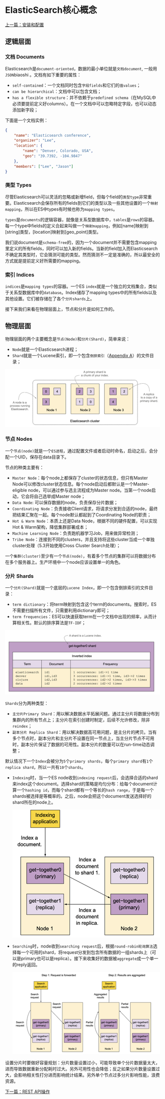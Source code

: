 # ElasticSearch核心概念

[上一篇：安装和配置](/notes/install_es.md)

## 逻辑层面

### 文档 Documents
Elasticsearch是`document-oriented`，数据的最小单位就是`文档document`, 一般用`JSON`biaoshi 。文档有如下重要的属性：
- `self-contained`：一个文档同时包含`字段fields`和它们的`值values`； 
- `can be hierarchical`：文档中可以包含文档；
- `has a flexible structure`：并不依赖于`predefined schema`（在MySQL中必须要提前定义好columns）。在一个文档中可以忽略特定字段，也可以动态添加新字段；

下面是一个文档实例：
```json
{
    "name": "Elasticsearch conference",
    "organizer": "Lee",
    "location": {
        "name": "Denver, Colorado, USA",
        "geo": "39.7392, -104.9847"
    },
    "members": ["Lee", "Jason"]
}
```

### 类型 Types

尽管Elasticsearch可以灵活的忽略或新增field，但每个field的`类型type`非常重要。Elasticsearch会保存所有的fields到它们的类型以及一些其他设置的一个`映射mapping`，所以在ES中types有时候也称为`mapping types`。

`types`是`documents`的逻辑容器，就像是关系型数据库中，`tables`是`rows`的容器。每一个type中fields的定义合起来叫做一个`映射mapping`，例如[name]映射到[string]类型，[location]映射到[geo_point]类型。

我们说document是`schema-free`的，因为一个document并不需要包含mapping里定义的所有fields，同时可以加入新的fields。当新的field加入而Elasticsearch不确定其类型时，它会猜测可能的类型。然而猜测不一定是准确的，所以最安全的方式就是提前定义好所需要的mapping。

### 索引 Indices
`indices`是`mapping types`的容器。一个ES `index`就是一个独立的文档集合，类似于关系型数据库中的`database`。Index储存了mapping types中的所有fields以及其他设置。它们被存储在了各个`分片shards`上。

接下来我们来看在物理层面上，节点和分片是如何工作的。

## 物理层面

物理层面的两个主要概念是`节点(Node)`和`分片(Shard)`，简单来说：
- `Node`就是一个Elasticsearch进程；
- `Shard`就是一个Lucene索引，即一个包含`倒排索引`（[Appendix A](/notes/appendix_a.md)）的文件目录；

![physical](/figures/nodes-shards.png)

### 节点 Nodes
一个`节点(node)`就是一个`ES进程`，通过配置文件或者启动时命名，启动之后，会分配一个UID，保存在data目录下。

节点的种类主要有：
- `Master Node`：每个node上都保存了cluster的状态信息，但只有Master Node可以修改cluster状态信息。每个node启动后都默认是一个Master-eligible node，可以通过参与选主流程成为Master node。当第一个node启动，它会将自己选举成Master node；
- `Data Node`: 可以保存数据的node，负责保存分片数据；
- `Coordinating Node`：负责接收Client请求，将请求分发到合适的node，最终把结果汇聚在一起。每个node默认都起到了Coordinating Node的职责；
- `Hot & Warm Node`：本质上还是Data Node，根据不同的硬件配置，可以实现Hot & Warm架构，降低集群部署成本；
- `Machine Learning Node`：负责跑机器学习Job，用来做异常检测；
- `Tribe Node`：连接到不同的clusters，并且支持将这些cluster当成一个单独cluster处理（5.3开始使用Cross Cluster Search处理）；

一个`集群(cluster)`至少有一个`节点(node)`，有着多个节点的集群可以将数据分布在多个服务器上。生产环境中一个node应该设置单一的角色。

### 分片 Shards
一个`分片(Shard)`就是一个底层的`Lucene Index`，即一个包含倒排索引的文件目录：
- `term dictionary`：将term映射到包含这个term的documents。搜索时，ES不需要扫描所有文件，只需要利用dictionary即可；
- `term frequencies`：ES可以快速获取term在一个文档中出现的频率，从而计算相关性。默认的排序算法是`TF-IDF`；

![lucene_index](/figures/lucene_index.png)

`Shards`分为两种类型：
- `主分片Primary Shard`：用以解决数据水平拓展问题。通过主分片将数据分布到集群内的所有节点上；主分片在索引创建时制定，后续不允许修改，除非`reindex`；
- `副本分片 Replica Shard`：用以解决数据高可用问题，是主分片的拷贝。当有多个节点时，副本分片和主分片不设置在同一节点上，当主分片节点不可用时，副本分片保证了数据的可用性。副本分片的数量可以在run-time动态调整；

默认情况下一个`Index`会被分为`5`个`primary shards`，每个`primary shard`有`1`个`replica shard`，所以一共有`10`个`shards`。

- `Indexing`时，当一个ES node收到`indexing request`后，会选择合适的shard来index这个document。选择shard的策略是均匀分布：给每个document计算一个`hashing id`，而每个shard都有一个等长的`hash range`，于是每一个shards被选择是等概率的。之后，node会把这个document发送选择好的shard所在的node上。

    ![sharding](/figures/indexing-shards.png)

- `Searching`时，node收到`searching request`后，根据`round-robin轮询算法`选择每一个可用的shard，将request分发到包含所有数据的一组shards上（可以是primary也可以是replica）。接下来收集好的数据被`aggregate`成一个单一的reply返回。

    ![searching](/figures/searching-shards.png)

设置分片时要做好容量规划：分片数量设置过小，可能导致单个分片数据量太大，进而导致数据重新分配耗时过大。另外可用性也会降低；反之如果分片数量设置过大，会影响相关性打分进而影响统计结果。另外单个节点过多分片影响性能，浪费资源。

[下一篇：REST API操作](/notes/rest_api.md)